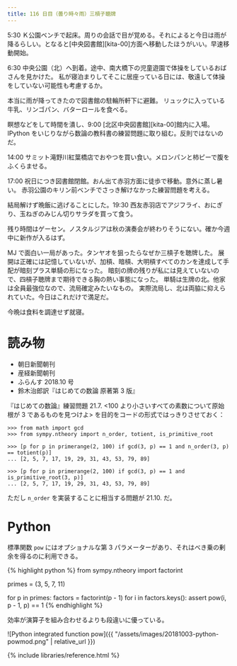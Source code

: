 ```yaml
---
title: 116 日目（曇り時々雨）三槓子聴牌
---
```


5:30 Ｋ公園ベンチで起床。周りの会話で目が覚める。それによると今日は雨が降るらしい。となると[中央図書館][kita-00]方面へ移動したほうがいい。早速移動開始。

6:30 中央公園（北）へ到着。途中、南大橋下の児童遊園で体操をしているおばさんを見かけた。
私が寝泊まりしてそこに居座っている日には、敬遠して体操をしていない可能性も考慮するか。

本当に雨が降ってきたので図書館の駐輪所軒下に避難。
リュックに入っている牛乳、リンゴパン、バターロールを食べる。

瞑想などをして時間を潰し、9:00 [北区中央図書館][kita-00]館内に入場。
IPython をいじりながら数論の教科書の練習問題に取り組む。反則ではないのだ。

14:00 サミット滝野川紅葉橋店でおやつを買い食い。メロンパンと柿ピーで腹をふくらませる。

17:00 祝日につき図書館閉館。おん出て赤羽方面に徒歩で移動。意外に蒸し暑い。
赤羽公園のキリン前ベンチでさっき解けなかった練習問題を考える。

結局解けず晩飯に逃げることにした。19:30 西友赤羽店でアジフライ、おにぎり、玉ねぎのみじん切りサラダを買って食う。

残り時間はゲーセン。ノスタルジアは秋の演奏会が終わりそうにない。確か今週中に新作が入るはず。

MJ で面白い一局があった。タンヤオを狙ったらなぜか三槓子を聴牌した。
展開は正確には記憶していないが、加槓、暗槓、大明槓すべてのカンを達成して手配が暗刻プラス単騎の形になった。
暗刻の牌の残りが私には見えていないので、四槓子聴牌まで期待できる胸の熱い事態になった。
単騎は生牌の北。他家は全員最強位なので、流局確定みたいなもの。
実際流局し、北は両脇に抑えられていた。今日はこれだけで満足だ。

今晩は食料を調達せず就寝。

# 読み物

* 朝日新聞朝刊
* 産経新聞朝刊
* ふらんす 2018.10 号
* 鈴木治郎訳『はじめての数論 原著第 3 版』

『はじめての数論』練習問題 21.7. <100 より小さいすべての素数について原始根が 3 であるものを見つけよ>
を目的をコードの形式ではっきりさせておく：

```pycon
>>> from math import gcd
>>> from sympy.ntheory import n_order, totient, is_primitive_root

>>> [p for p in primerange(2, 100) if gcd(3, p) == 1 and n_order(3, p) == totient(p)]
... [2, 5, 7, 17, 19, 29, 31, 43, 53, 79, 89]

>>> [p for p in primerange(2, 100) if gcd(3, p) == 1 and is_primitive_root(3, p)]
... [2, 5, 7, 17, 19, 29, 31, 43, 53, 79, 89]
```

ただし `n_order` を実装することに相当する問題が 21.10. だ。

# Python

標準関数 `pow` にはオプショナルな第 3 パラメーターがあり、それはべき乗の剰余を得るのに利用できる。

{% highlight python %}
from sympy.ntheory import factorint

primes = (3, 5, 7, 11)

for p in primes:
    factors = factorint(p - 1)
    for i in factors.keys():
        assert pow(i, p - 1, p) == 1
{% endhighlight %}

効率が演算子を組み合わせるよりも段違いに優っている。

![Python integrated function pow]({{ "/assets/images/20181003-python-powmod.png" | relative_url }})

{% include libraries/reference.html %}
